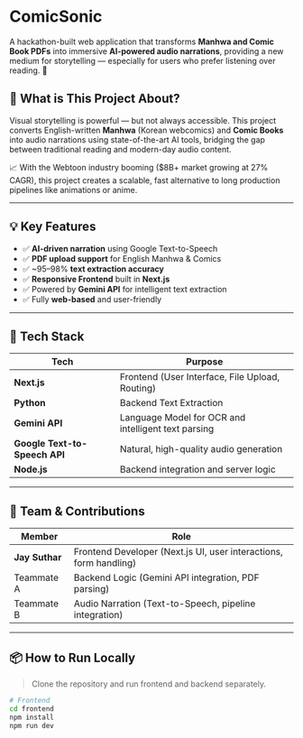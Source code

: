 # ComicSonic

A hackathon-built web application that transforms **Manhwa and Comic Book PDFs** into immersive **AI-powered audio narrations**, providing a new medium for storytelling — especially for users who prefer listening over reading. 🚀


## 📖 What is This Project About?

Visual storytelling is powerful — but not always accessible. This project converts English-written **Manhwa** (Korean webcomics) and **Comic Books** into audio narrations using state-of-the-art AI tools, bridging the gap between traditional reading and modern-day audio content.

📈 With the Webtoon industry booming ($8B+ market growing at 27% CAGR), this project creates a scalable, fast alternative to long production pipelines like animations or anime.

---

## 💡 Key Features

- ✅ **AI-driven narration** using Google Text-to-Speech
- ✅ **PDF upload support** for English Manhwa & Comics
- ✅ ~95–98% **text extraction accuracy**
- ✅ **Responsive Frontend** built in **Next.js**
- ✅ Powered by **Gemini API** for intelligent text extraction
- ✅ Fully **web-based** and user-friendly

---

## 🧩 Tech Stack

| Tech | Purpose |
|------|---------|
| **Next.js** | Frontend (User Interface, File Upload, Routing) |
| **Python** | Backend Text Extraction |
| **Gemini API** | Language Model for OCR and intelligent text parsing |
| **Google Text-to-Speech API** | Natural, high-quality audio generation |
| **Node.js** | Backend integration and server logic |

---

## 👥 Team & Contributions

| Member | Role |
|--------|------|
| **Jay Suthar** | Frontend Developer (Next.js UI, user interactions, form handling) |
| Teammate A | Backend Logic (Gemini API integration, PDF parsing) |
| Teammate B | Audio Narration (Text-to-Speech, pipeline integration) |

---

## 📦 How to Run Locally

> Clone the repository and run frontend and backend separately.

```bash
# Frontend
cd frontend
npm install
npm run dev
